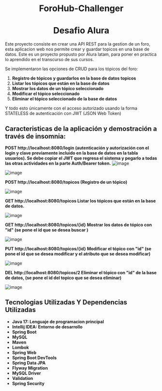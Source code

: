 <h1 align="center"> ForoHub-Challenger</h1>
<h1 align="center"> Desafio Alura</h1>

<p>Este proyecto consiste en crear una API REST para la gestion de un foro, esta aplicacion web nos permite crear y guardar topicos en una base de datos.
Este es un proyecto propusto por Alura latam, para poner en practica lo aprendido en el transcurso de sus cursos.

Se implementaron las opciones de CRUD para los tópicos del foro:

1. **Registro de tópicos y guardarlos en la base de datos topicos**
2. **Listar los tópicos que están en la base de datos**
3. **Mostrar los datos de un tópico seleccionado**
4. **Modificar el tópico seleccionado**
5. **Eliminar el tópico seleccionado de la base de datos**
   
Y todo esto únicamente con el acceso autorizado usando la forma STATELESS de autenticación con JWT (JSON Web Token)

## Caracteristicas de la aplicación y demostración a través de insomnia:

**POST http://localhost:8080/login (autenticación y autorización con el login y clave previamente incluido en la base de datos en la tabla usuarios). Se debe copiar el JWT que regresa el sistema y pegarlo a todas las otras actividades en la parte Auth/Bearer token.**
![image](https://github.com/CristhianSZ/ForoHub-One-Challenge/blob/main/imagen/imagen1.png)

![image](https://github.com/CristhianSZ/ForoHub-One-Challenge/blob/main/imagen/imagen2.png)

  

**POST http://localhost:8080/topicos (Registro de un tópico)** 

![image](https://github.com/CristhianSZ/ForoHub-One-Challenge/blob/main/imagen/imagen3.png)

  
**GET http://localhost:8080/topicos Listar los tópicos que están en la base de datos.**

![image](https://github.com/CristhianSZ/ForoHub-One-Challenge/blob/main/imagen/imagen4.png)

  

**GET http://localhost:8080/topicos/{id} Mostrar los datos de tópico con "id" (se pone el id que se desea buscar )**

![image](https://github.com/CristhianSZ/ForoHub-One-Challenge/blob/main/imagen/imagen5.png)

  
**PUT http://localhost:8080/topicos/{id} Modificar el tópico con "id" (se pone el id que se desea modificar y el atributo que se desea modificar)**

![image](https://github.com/CristhianSZ/ForoHub-One-Challenge/blob/main/imagen/imagen6.png)


**DEL http://localhost:8080/topicos/2 Eliminar el tópico con "id" de la base de datos, (se pone el id del topico que se desea eliminar)**

![image](https://github.com/CristhianSZ/ForoHub-One-Challenge/blob/main/imagen/imagen7.png)





## Tecnologias Utilizadas Y Dependencias Utilizadas
- **Java 17: Lenguaje de programacion principal**
- **Intellij IDEA: Entorno de desarrollo**
- **Spring Boot**
- **MySQL**
- **Maven**
- **Lombok**
- **Spring Web**
- **Spring Boot DevTools**
- **Spring Data JPA**
- **Flyway Migration**
- **MySQL Driver**
- **Validation**
- **Spring Security**


